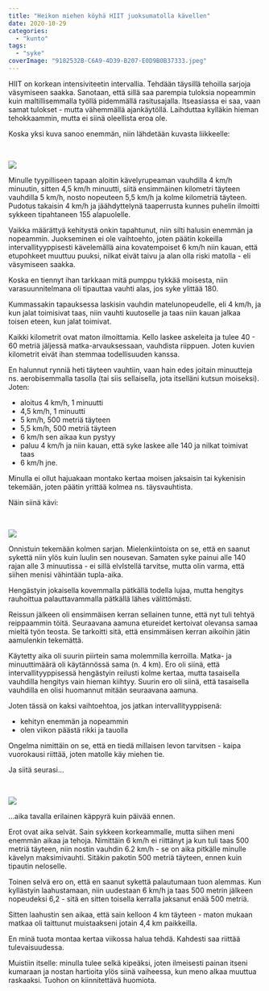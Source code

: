 ```yaml
---
title: "Heikon miehen köyhä HIIT juoksumatolla kävellen"
date: 2020-10-29
categories: 
  - "kunto"
tags: 
  - "syke"
coverImage: "9182532B-C6A9-4D39-B207-E0D9B0B37333.jpeg"
---
```


HIIT on korkean intensiviteetin intervallia. Tehdään täysillä tehoilla sarjoja väsymiseen saakka. Sanotaan, että sillä saa parempia tuloksia nopeammin kuin maltillisemmalla työllä pidemmällä rasitusajalla. Itseasiassa ei saa, vaan samat tulokset - mutta vähemmällä ajankäytöllä. Laihduttaa kylläkin hieman tehokkaammin, mutta ei siinä oleellista eroa ole.

<!--more-->

Koska yksi kuva sanoo enemmän, niin lähdetään kuvasta liikkeelle:

 

![](images/D6B1F82A-34F7-4958-A1CE-846D46AC9EC0-700x700.jpeg)

Minulle tyypilliseen tapaan aloitin kävelyrupeaman vauhdilla 4 km/h minuutin, sitten 4,5 km/h minuutti, siitä ensimmäinen kilometri täyteen vauhdilla 5 km/h, nosto nopeuteen 5,5 km/h ja kolme kilometriä täyteen. Pudotus takaisin 4 km/h ja jäähdyttelynä taaperrusta kunnes puhelin ilmoitti sykkeen tipahtaneen 155 alapuolelle.

Vaikka määrättyä kehitystä onkin tapahtunut, niin silti halusin enemmän ja nopeammin. Juokseminen ei ole vaihtoehto, joten päätin kokeilla intervallityyppisesti kävelemällä aina kovatempoiset 6 km/h niin kauan, että etupohkeet muuttuu puuksi, nilkat eivät taivu ja alan olla riski matolla - eli väsymiseen saakka. 

Koska en tiennyt ihan tarkkaan mitä pumppu tykkää moisesta, niin varasuunnitelmana oli tipauttaa vauhti alas, jos syke ylittää 180.

Kummassakin tapauksessa laskisin vauhdin matelunopeudelle, eli 4 km/h, ja kun jalat toimisivat taas, niin vauhti kuutoselle ja taas niin kauan jalkaa toisen eteen, kun jalat toimivat.

Kaikki kilometrit ovat maton ilmoittamia. Kello laskee askeleita ja tulee 40 - 60 metriä jäljessä matka-arvauksessaan, vauhdista riippuen. Joten kuvien kilometrit eivät ihan stemmaa todellisuuden kanssa.

En halunnut rynniä heti täyteen vauhtiin, vaan hain edes joitain minuutteja ns. aerobisemmalla tasolla (tai siis sellaisella, jota itselläni kutsun moiseksi). Joten:

- aloitus 4 km/h, 1 minuutti
- 4,5 km/h, 1 minuutti
- 5 km/h, 500 metriä täyteen
- 5,5 km/h, 500 metriä täyteen
- 6 km/h sen aikaa kun pystyy
- paluu 4 km/h ja niin kauan, että syke laskee alle 140 ja nilkat toimivat taas
- 6 km/h jne.

Minulla ei ollut hajuakaan montako kertaa moisen jaksaisin tai kykenisin tekemään, joten päätin yrittää kolmea ns. täysvauhtista.

Näin siinä kävi:

 

![](images/9182532B-C6A9-4D39-B207-E0D9B0B37333-700x700.jpeg)

Onnistuin tekemään kolmen sarjan. Mielenkiintoista on se, että en saanut sykettä niin ylös kuin luulin sen nousevan. Samaten syke painui alle 140 rajan alle 3 minuutissa - ei sillä elvIstellä tarvitse, mutta olin varma, että siihen menisi vähintään tupla-aika.

Hengästyin jokaisella kovemmalla pätkällä todella lujaa, mutta hengitys rauhoittua palauttavammalla pätkällä lähes välittömästi.

Reissun jälkeen oli ensimmäisen kerran sellainen tunne, että nyt tuli tehtyä reippaammin töitä. Seuraavana aamuna etureidet kertoivat olevansa samaa mieltä työn teosta. Se tarkoitti sitä, että ensimmäisen kerran aikoihin jätin aamulenkin tekemättä.

Käytetty aika oli suurin piirtein sama molemmilla kerroilla. Matka- ja minuuttimäärä oli käytännössä sama (n. 4 km). Ero oli siinä, että intervallityyppisessä hengästyin reilusti kolme kertaa, mutta tasaisella vauhdilla hengitys vain hieman kiihtyy. Suurin ero oli siinä, että tasaisella vauhdilla en olisi huomannut mitään seuraavana aamuna.

Joten tässä on kaksi vaihtoehtoa, jos jatkan intervallityyppisenä:

- kehityn enemmän ja nopeammin
- olen viikon päästä rikki ja tauolla

Ongelma nimittäin on se, että en tiedä millaisen levon tarvitsen - kaipa vuorokausi riittää, joten matolle käy miehen tie.

Ja siitä seurasi...

 

![](images/7545400F-665F-464B-9F73-DF91E47A2A5F-700x700.jpeg)

...aika tavalla erilainen käppyrä kuin päivää ennen.

Erot ovat aika selvät. Sain sykkeen korkeammalle, mutta siihen meni enemmän aikaa ja tehoja. Nimittäin 6 km/h ei riittänyt ja kun tuli taas 500 metriä täyteen, niin nostin vauhdin 6.2 km/h - se on aika pitkälle minulle kävelyn maksimivauhti. Sitäkin pakotin 500 metriä täyteen, ennen kuin tipautin neloselle.

Toinen selvä ero on, että en saanut sykettä palautumaan tuon alemmas. Kun kyllästyin laahustamaan, niin uudestaan 6 km/h ja taas 500 metrin jälkeen nopeudeksi 6,2 - sitä en sitten toisella kerralla jaksanut enää 500 metriä.

Sitten laahustin sen aikaa, että sain kelloon 4 km täyteen - maton mukaan matkaa oli taittunut muistaakseni jotain 4,4 km paikkeilla.

En minä tuota montaa kertaa viikossa halua tehdä. Kahdesti saa riittää tulevaisuudessa.

Muistiin itselle: minulla tulee selkä kipeäksi, joten ilmeisesti painan itseni kumaraan ja nostan hartioita ylös siinä vaiheessa, kun meno alkaa muuttua raskaaksi. Tuohon on kiinnitettävä huomiota.
